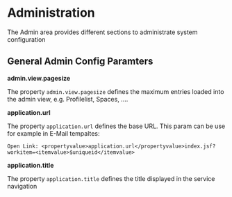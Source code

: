# Administration

The Admin area provides different sections to administrate system configuration

## General Admin Config Paramters

**admin.view.pagesize**

The property  `admin.view.pagesize` defines the maximum entries loaded into the admin view, e.g. Profilelist, Spaces, ....

**application.url**

The property  `application.url` defines the base URL. This param can be use for example in E-Mail tempaltes:

	Open Link: <propertyvalue>application.url</propertyvalue>index.jsf?workitem=<itemvalue>$uniqueid</itemvalue>

	
**application.title**

The property  `application.title` defines the title displayed in the service navigation
	